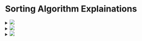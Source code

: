 # Sorting Algorithm Explainations

<details>
  <summary>
  <img id="sort" src="https://img.shields.io/badge/Merge-Sort-brightgreen?style=for-the-badge"></summary>
  <h1> Merge Sort</h1>

[MergeSort Program](https://github.com/AkashSingh3031/The-Complete-FAANG-Preparation/blob/master/1%5D.%20DSA/2%5D.%20Algorithms/02%5D.%20Sorting%20Algorithms/Java/MergeSort.java)

- It's One of the perfect example of a successful application of the Divide and Conquer Technique.
- It sorts the given array `A[0....n-1]` by Dividing it into two halves `A[0...(n/2)-1]` and `A[(n/2)....n-1]`.

## First let's write `MERGESORT`

# Algorithm: `MergeSort` `(A[0...n-1])`

> 1. Short array `A[0...n-1]` by recursive Merge Sort technique.
> 2. Input: An Array `A[0....n-1]` of orderable elements.
> 3. Output: Array `A[0....n-1]` sorted in Ascending order.

    if n>1
    Copy A[0.....(n/2)-1] to B[0...(n/2)-1].
    Copy A[(n-2)....n-1] to C[0....(n/2)-1].
    Mergesort (B[0...(n/2)-1])
    Mergesort (C[0...(n/2)-1])
    Megrge(B,C,A)

## Let's Crack It

- That's INPUT--> `B=[2,3,8,9]` and `C=[1,4,5,7]`

---

- Output --> `A=[1,2,3,4,5,6,7,8,9]`

          Merge ( B=[0...p-1] , C=[0...q-1], A[0...p+q-1] );

        in `A[0...p+q-1]` 0 is index of Array, which start with 0, and `p+q` are the array last index of `B` and `C` array's List.
                i<-0; j<-0; k<-0;
                    while i<p and j<q do
                        if B[i] <= C[j]
                            A[k] <-B[i]; i<-i+1
                        else A[k] <-C[j]; j<-j+1
                        k<-k+1
                        if i=p
                            copy C[j....q-1] to A[k...p+q-1]
                        else
                            copy B[i...p-1] to A[k...p+q-1]

## Read it Once Again...😅

</details>

<details>
  <summary><img id="sort" src="https://img.shields.io/badge/Quick-Sort-brightgreen?style=for-the-badge"></summary>
  
</details>

<details>
  <summary><img id="sort" src="https://img.shields.io/badge/Insertion-Sort-brightgreen?style=for-the-badge"></summary>
  
</details>

